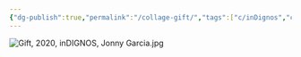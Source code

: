 ```yaml
---
{"dg-publish":true,"permalink":"/collage-gift/","tags":["c/inDignos","c/woman","c/ballon","c/purple","c/eye","c/face","c/2020"],"created":"2024-01-22T14:06:09.000-05:00","updated":"2024-04-15T12:04:29.348-04:00"}
---
```



![Gift, 2020, inDIGNOS, Jonny Garcia.jpg](/img/user/MEDIA/Gift,%202020,%20inDIGNOS,%20Jonny%20Garcia.jpg)
